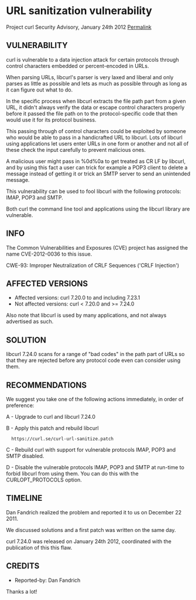 URL sanitization vulnerability
==============================

Project curl Security Advisory, January 24th 2012
[Permalink](https://curl.se/docs/security.html)

VULNERABILITY
-------------

curl is vulnerable to a data injection attack for certain protocols through
control characters embedded or percent-encoded in URLs.

When parsing URLs, libcurl's parser is very laxed and liberal and only
parses as little as possible and lets as much as possible through as long as
it can figure out what to do.

In the specific process when libcurl extracts the file path part from a
given URL, it didn't always verify the data or escape control characters
properly before it passed the file path on to the protocol-specific code
that then would use it for its protocol business.

This passing through of control characters could be exploited by someone who
would be able to pass in a handicrafted URL to libcurl. Lots of libcurl
using applications let users enter URLs in one form or another and not all
of these check the input carefully to prevent malicious ones.

A malicious user might pass in %0d%0a to get treated as CR LF by libcurl,
and by using this fact a user can trick for example a POP3 client to delete
a message instead of getting it or trick an SMTP server to send an
unintended message.

This vulnerability can be used to fool libcurl with the following protocols:
IMAP, POP3 and SMTP.

Both curl the command line tool and applications using the libcurl library
are vulnerable.

INFO
----

The Common Vulnerabilities and Exposures (CVE) project has assigned the name
CVE-2012-0036 to this issue.

CWE-93: Improper Neutralization of CRLF Sequences ('CRLF Injection')

AFFECTED VERSIONS
-----------------

- Affected versions: curl 7.20.0 to and including 7.23.1
- Not affected versions: curl < 7.20.0 and >= 7.24.0

Also note that libcurl is used by many applications, and not always
advertised as such.

SOLUTION
--------

libcurl 7.24.0 scans for a range of "bad codes" in the path part of URLs so
that they are rejected before any protocol code even can consider using
them.

RECOMMENDATIONS
---------------

  We suggest you take one of the following actions immediately, in order of
  preference:

  A - Upgrade to curl and libcurl 7.24.0

  B - Apply this patch and rebuild libcurl

      https://curl.se/curl-url-sanitize.patch

  C - Rebuild curl with support for vulnerable protocols IMAP, POP3 and SMTP
      disabled.

  D - Disable the vulnerable protocols IMAP, POP3 and SMTP at run-time to
      forbid libcurl from using them. You can do this with the
      CURLOPT_PROTOCOLS option.

TIMELINE
---------

  Dan Fandrich realized the problem and reported it to us on December 22 2011.

  We discussed solutions and a first patch was written on the same day.

  curl 7.24.0 was released on January 24th 2012, coordinated with the
  publication of this this flaw.

CREDITS
-------

- Reported-by: Dan Fandrich

Thanks a lot!

